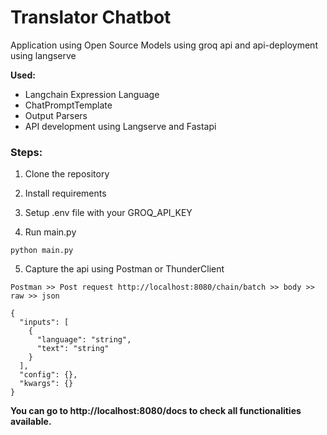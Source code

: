 # **Translator Chatbot**
Application using Open Source Models using groq api and api-deployment using langserve

**Used:**
* Langchain Expression Language
* ChatPromptTemplate
* Output Parsers
* API development using Langserve and Fastapi

### **Steps:**
1. Clone the repository 
2. Install requirements
3. Setup .env file with your GROQ_API_KEY

4. Run main.py
```
python main.py
```
5. Capture the api using Postman or ThunderClient
```
Postman >> Post request http://localhost:8080/chain/batch >> body >> raw >> json
```
```
{
  "inputs": [
    {
      "language": "string",
      "text": "string"
    }
  ],
  "config": {},
  "kwargs": {}
}
``` 

**You can go to http://localhost:8080/docs to check all functionalities available.**
